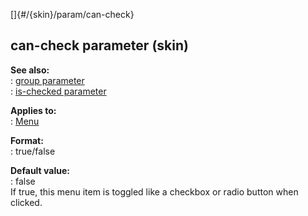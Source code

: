 []{#/{skin}/param/can-check}    
## can-check parameter (skin)    
**See also:**    
:   [group parameter](/ref/%7Bskin%7D/param/group/group.md)    
:   [is-checked parameter](/ref/%7Bskin%7D/param/is-checked/is-checked.md)    
<!-- -->    
**Applies to:**    
:   [Menu](/ref/%7Bskin%7D/control/menu/menu.md)    
<!-- -->    
**Format:**    
:   true/false    
<!-- -->    
**Default value:**    
:   false    
If true, this menu item is toggled like a checkbox or radio button when    
clicked.  